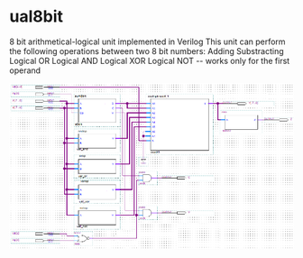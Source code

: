 # ual8bit
8 bit arithmetical-logical unit implemented in Verilog
This unit can perform the following operations between two 8 bit numbers:
Adding
Substracting
Logical OR
Logical AND
Logical XOR
Logical NOT -- works only for the first operand

![alt text](https://github.com/sorinistratoiu/ual8bit/blob/master/dd_alu_schematic.png)
